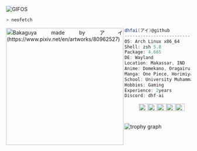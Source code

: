 <div align="justify">
<picture>
    <source media="(prefers-color-scheme: dark)" srcset="https://i.ibb.co/Tt228HG/output-gif.gif">
    <source media="(prefers-color-scheme: light)" srcset="https://i.ibb.co/Tt228HG/output-gif.gif">
    <img alt="GIFOS" src="https://i.ibb.co/Tt228HG/output-gif.gif">
</picture>

```zsh
> neofetch
```

<img align="left" src="https://i.redd.it/h7dae4o0uk461.jpg" alt="Bakaguya made by アイ (https://www.pixiv.net/en/artworks/80962527)" width="320" /> 

```csharp
dhfai(アイ)@github
-------------------------
OS: Arch Linux x86_64
Shell: zsh 5.8
Package: 4.665
DE: Wayland
Location: Makassar, IND
Anime: Domekano, Oragairu
Manga: One Piece, Horimiya
School: University Muhammadiyah Makassar
Hobbies: Gaming
Experience: 2years
Discord: dhf-ai
```
<p align="left">
  &nbsp; &nbsp; &nbsp; &nbsp; &nbsp;
  <img alt="#474342" src="https://via.placeholder.com/15/474342/000000?text=+" width="25" height="20" /><img alt="#fbedf6" src="https://via.placeholder.com/15/fbedf6/000000?text=+" width="25" height="20" /><img alt="#c9594d" src="https://via.placeholder.com/15/c9594d/000000?text=+" width="25" height="20" /><img alt="#f8b9b2" src="https://via.placeholder.com/15/f8b9b2/000000?text=+" width="25" height="20" /><img alt="#ae9c9d" src="https://via.placeholder.com/15/ae9c9d/000000?text=+" width="25" height="20" />
</p>
<br>


<img src="https://github-profile-trophy.vercel.app?username=dhfai&theme=radical&column=-1&row=1&margin-w=8&margin-h=8&no-bg=true&no-frame=false&order=4" alt="trophy graph"  />
</div>

<!-- Image deletion URL: https://ibb.co/jDffMLY/132a6e53c7e792bf117415b825753234 -->